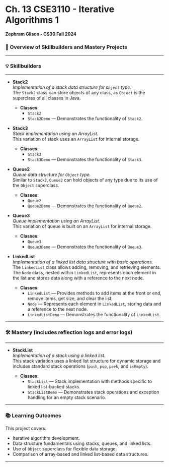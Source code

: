 # Ch. 13 CSE3110 - Iterative Algorithms 1
**Zephram Gilson - CS30 Fall 2024**

### 📂 Overview of Skillbuilders and Mastery Projects
---
### 💡 **Skillbuilders**
---
- **Stack2**  
  *Implementation of a stack data structure for `Object` type.*  
  The `Stack2` class can store objects of any class, as `Object` is the superclass of all classes in Java.
  
  - **Classes**:
    - `Stack2`
    - `Stack2Demo` — Demonstrates the functionality of `Stack2`.

- **Stack3**  
  *Stack implementation using an ArrayList.*  
  This variation of stack uses an `ArrayList` for internal storage.
  
  - **Classes**:
    - `Stack3`
    - `Stack3Demo` — Demonstrates the functionality of `Stack3`.

- **Queue2**  
  *Queue data structure for `Object` type.*  
  Similar to `Stack2`, `Queue2` can hold objects of any type due to its use of the `Object` superclass.
  
  - **Classes**:
    - `Queue2`
    - `Queue2Demo` — Demonstrates the functionality of `Queue2`.

- **Queue3**  
  *Queue implementation using an ArrayList.*  
  This variation of queue is built on an `ArrayList` for internal storage.
  
  - **Classes**:
    - `Queue3`
    - `Queue3Demo` — Demonstrates the functionality of `Queue3`.

- **LinkedList**  
  *Implementation of a linked list data structure with basic operations.*  
  The `LinkedList` class allows adding, removing, and retrieving elements. The `Node` class, nested within `LinkedList`, represents each element in the list and stores data along with a reference to the next node.
  
  - **Classes**:
    - `LinkedList` — Provides methods to add items at the front or end, remove items, get size, and clear the list.
    - `Node` — Represents each element in `LinkedList`, storing data and a reference to the next node.
    - `LinkedListDemo` — Demonstrates the functionality of `LinkedList`.
---
### 🛠 **Mastery** (includes reflection logs and error logs)
---
- **StackList**  
  *Implementation of a stack using a linked list.*  
  This stack variation uses a linked list structure for dynamic storage and includes standard stack operations (`push`, `pop`, `peek`, and `isEmpty`).
  
  - **Classes**:
    - `StackList` — Stack implementation with methods specific to linked list-backed stacks.
    - `StackListDemo` — Demonstrates stack operations and exception handling for an empty stack scenario.

---

### 📚 Learning Outcomes

This project covers:
- Iterative algorithm development.
- Data structure fundamentals using stacks, queues, and linked lists.
- Use of `Object` superclass for flexible data storage.
- Comparison of array-based and linked list-based data structures.

---
